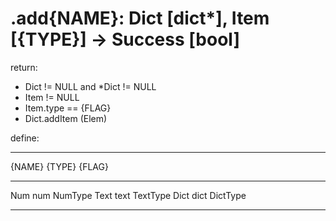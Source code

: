 .add{NAME}: Dict [dict*], Item [{TYPE}] -> Success [bool]
==========
return:
+ Dict != NULL and *Dict != NULL
+ Item != NULL
+ Item.type == {FLAG}
+ Dict.addItem (Elem)

define:
------ ------ --------
{NAME} {TYPE} {FLAG}
------ ------ --------
Num    num    NumType 
Text   text   TextType
Dict   dict   DictType
------ ------ --------

